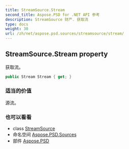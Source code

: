 ```yaml
---
title: StreamSource.Stream
second_title: Aspose.PSD for .NET API 参考
description: StreamSource 财产. 获取流
type: docs
weight: 30
url: /zh/net/aspose.psd.sources/streamsource/stream/
---
```

## StreamSource.Stream property

获取流。

```csharp
public Stream Stream { get; }
```

### 适当的价值

源流。

### 也可以看看

* class [StreamSource](../)
* 命名空间 [Aspose.PSD.Sources](../../streamsource/)
* 部件 [Aspose.PSD](../../../)


